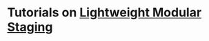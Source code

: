 Tutorials on [Lightweight Modular Staging](http://scala-lms.github.io)
======================================================================
